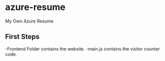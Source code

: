 # azure-resume
My Own Azure Resume


## First Steps

-Frontend Folder contains the website.
-main.js contains the visitor counter code.